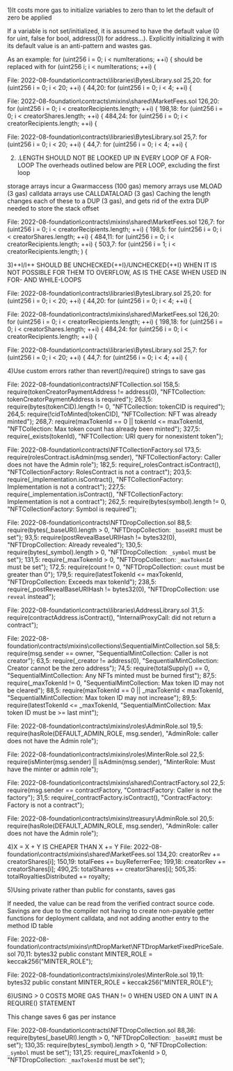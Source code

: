 1)It costs more gas to initialize variables to zero than to let the default of zero be applied

If a variable is not set/initialized, it is assumed to have the default value (0 for uint, false for bool, address(0) for address…). Explicitly initializing it with its default value is an anti-pattern and wastes gas.

As an example: for (uint256 i = 0; i < numIterations; ++i) { should be replaced with for (uint256 i; i < numIterations; ++i) {  

File: 2022-08-foundation\contracts\libraries\BytesLibrary.sol
  25,20:       for (uint256 i = 0; i < 20; ++i) {
  44,20:       for (uint256 i = 0; i < 4; ++i) {
  
File: 2022-08-foundation\contracts\mixins\shared\MarketFees.sol
  126,20:       for (uint256 i = 0; i < creatorRecipients.length; ++i) {
  198,18:     for (uint256 i = 0; i < creatorShares.length; ++i) {
  484,24:           for (uint256 i = 0; i < creatorRecipients.length; ++i) { 

File: 2022-08-foundation\contracts\libraries\BytesLibrary.sol
  25,7:       for (uint256 i = 0; i < 20; ++i) {
  44,7:       for (uint256 i = 0; i < 4; ++i) {    

2)  <ARRAY>.LENGTH SHOULD NOT BE LOOKED UP IN EVERY LOOP OF A FOR-LOOP
The overheads outlined below are PER LOOP, excluding the first loop

storage arrays incur a Gwarmaccess (100 gas)
memory arrays use MLOAD (3 gas)
calldata arrays use CALLDATALOAD (3 gas)
Caching the length changes each of these to a DUP<N> (3 gas), and gets rid of the extra DUP<N> needed to store the stack offset


File: 2022-08-foundation\contracts\mixins\shared\MarketFees.sol
  126,7:       for (uint256 i = 0; i < creatorRecipients.length; ++i) {
  198,5:     for (uint256 i = 0; i < creatorShares.length; ++i) {
  484,11:           for (uint256 i = 0; i < creatorRecipients.length; ++i) {
  503,7:       for (uint256 i = 1; i < creatorRecipients.length; ) {  
  
3)++I/I++ SHOULD BE UNCHECKED{++I}/UNCHECKED{++I} WHEN IT IS NOT POSSIBLE FOR THEM TO OVERFLOW, AS IS THE CASE WHEN USED IN FOR- AND WHILE-LOOPS  

File: 2022-08-foundation\contracts\libraries\BytesLibrary.sol
  25,20:       for (uint256 i = 0; i < 20; ++i) {
  44,20:       for (uint256 i = 0; i < 4; ++i) {
  
File: 2022-08-foundation\contracts\mixins\shared\MarketFees.sol
  126,20:       for (uint256 i = 0; i < creatorRecipients.length; ++i) {
  198,18:     for (uint256 i = 0; i < creatorShares.length; ++i) {
  484,24:           for (uint256 i = 0; i < creatorRecipients.length; ++i) { 

File: 2022-08-foundation\contracts\libraries\BytesLibrary.sol
  25,7:       for (uint256 i = 0; i < 20; ++i) {
  44,7:       for (uint256 i = 0; i < 4; ++i) {  

4)Use custom errors rather than revert()/require() strings to save gas

File: 2022-08-foundation\contracts\NFTCollection.sol
  158,5:     require(tokenCreatorPaymentAddress != address(0), "NFTCollection: tokenCreatorPaymentAddress is required");
  263,5:     require(bytes(tokenCID).length != 0, "NFTCollection: tokenCID is required");
  264,5:     require(!cidToMinted[tokenCID], "NFTCollection: NFT was already minted");
  268,7:       require(maxTokenId == 0 || tokenId <= maxTokenId, "NFTCollection: Max token count has already been minted");
  327,5:     require(_exists(tokenId), "NFTCollection: URI query for nonexistent token");
  
File: 2022-08-foundation\contracts\NFTCollectionFactory.sol
  173,5:     require(rolesContract.isAdmin(msg.sender), "NFTCollectionFactory: Caller does not have the Admin role");
  182,5:     require(_rolesContract.isContract(), "NFTCollectionFactory: RolesContract is not a contract");
  203,5:     require(_implementation.isContract(), "NFTCollectionFactory: Implementation is not a contract");
  227,5:     require(_implementation.isContract(), "NFTCollectionFactory: Implementation is not a contract");
  262,5:     require(bytes(symbol).length != 0, "NFTCollectionFactory: Symbol is required");


File: 2022-08-foundation\contracts\NFTDropCollection.sol
  88,5:     require(bytes(_baseURI).length > 0, "NFTDropCollection: `_baseURI` must be set");
  93,5:     require(postRevealBaseURIHash != bytes32(0), "NFTDropCollection: Already revealed");
  130,5:     require(bytes(_symbol).length > 0, "NFTDropCollection: `_symbol` must be set");
  131,5:     require(_maxTokenId > 0, "NFTDropCollection: `_maxTokenId` must be set");
  172,5:     require(count != 0, "NFTDropCollection: `count` must be greater than 0");
  179,5:     require(latestTokenId <= maxTokenId, "NFTDropCollection: Exceeds max tokenId");
  238,5:     require(_postRevealBaseURIHash != bytes32(0), "NFTDropCollection: use `reveal` instead");


File: 2022-08-foundation\contracts\libraries\AddressLibrary.sol
  31,5:     require(contractAddress.isContract(), "InternalProxyCall: did not return a contract");  
  
File: 2022-08-foundation\contracts\mixins\collections\SequentialMintCollection.sol
  58,5:     require(msg.sender == owner, "SequentialMintCollection: Caller is not creator");
  63,5:     require(_creator != address(0), "SequentialMintCollection: Creator cannot be the zero address");
  74,5:     require(totalSupply() == 0, "SequentialMintCollection: Any NFTs minted must be burned first");
  87,5:     require(_maxTokenId != 0, "SequentialMintCollection: Max token ID may not be cleared");
  88,5:     require(maxTokenId == 0 || _maxTokenId < maxTokenId, "SequentialMintCollection: Max token ID may not increase");
  89,5:     require(latestTokenId <= _maxTokenId, "SequentialMintCollection: Max token ID must be >= last mint");

File: 2022-08-foundation\contracts\mixins\roles\AdminRole.sol
  19,5:     require(hasRole(DEFAULT_ADMIN_ROLE, msg.sender), "AdminRole: caller does not have the Admin role");

File: 2022-08-foundation\contracts\mixins\roles\MinterRole.sol
  22,5:     require(isMinter(msg.sender) || isAdmin(msg.sender), "MinterRole: Must have the minter or admin role");  
  
File: 2022-08-foundation\contracts\mixins\shared\ContractFactory.sol
  22,5:     require(msg.sender == contractFactory, "ContractFactory: Caller is not the factory");
  31,5:     require(_contractFactory.isContract(), "ContractFactory: Factory is not a contract");  
  
File: 2022-08-foundation\contracts\mixins\treasury\AdminRole.sol
  20,5:     require(hasRole(DEFAULT_ADMIN_ROLE, msg.sender), "AdminRole: caller does not have the Admin role");  
  
 
 
4)X = X + Y IS CHEAPER THAN X += Y 
File: 2022-08-foundation\contracts\mixins\shared\MarketFees.sol
  134,20:         creatorRev += creatorShares[i];
  150,19:         totalFees += buyReferrerFee;
  199,18:       creatorRev += creatorShares[i];
  490,25:             totalShares += creatorShares[i];
  505,35:         totalRoyaltiesDistributed += royalty;

5)Using private rather than public for constants, saves gas

If needed, the value can be read from the verified contract source code.
Savings are due to the compiler not having to create non-payable getter
functions for deployment calldata, and not adding another entry to the method ID table  
  
File: 2022-08-foundation\contracts\mixins\nftDropMarket\NFTDropMarketFixedPriceSale.sol
  70,11:   bytes32 public constant MINTER_ROLE = keccak256("MINTER_ROLE");  

File: 2022-08-foundation\contracts\mixins\roles\MinterRole.sol
  19,11:   bytes32 public constant MINTER_ROLE = keccak256("MINTER_ROLE"); 

6)USING > 0 COSTS MORE GAS THAN != 0 WHEN USED ON A UINT IN A REQUIRE() STATEMENT

This change saves 6 gas per instance

  
File: 2022-08-foundation\contracts\NFTDropCollection.sol
  88,36:     require(bytes(_baseURI).length > 0, "NFTDropCollection: `_baseURI` must be set");
  130,35:     require(bytes(_symbol).length > 0, "NFTDropCollection: `_symbol` must be set");
  131,25:     require(_maxTokenId > 0, "NFTDropCollection: `_maxTokenId` must be set");    


  